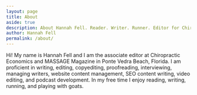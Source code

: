```yaml
---
layout: page
title: About
aside: true
description: About Hannah Fell. Reader. Writer. Runner. Editor for Chiropractic Economics and MASSAGE Magazine.
author: Hannah Fell
permalink: /about/
---
```


Hi! My name is Hannah Fell and I am the associate editor at Chiropractic Economics and MASSAGE Magazine in Ponte Vedra Beach, Florida.
I am proficient in writing, editing, copyediting, proofreading, interviewing, managing writers, website content management, SEO content writing, video editing, and podcast development.
In my free time I enjoy reading, writing, running, and playing with goats.
